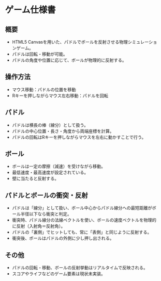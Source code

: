 # ゲーム仕様書

## 概要
- HTML5 Canvasを用いた、パドルでボールを反射させる物理シミュレーションゲーム。
- パドルは回転・移動が可能。
- パドルの角度や位置に応じて、ボールが物理的に反射する。

## 操作方法
- マウス移動：パドルの位置を移動
- Rキーを押しながらマウス左右移動：パドルを回転

## パドル
- パドルは横長の棒（線分）として扱う。
- パドルの中心位置・長さ・角度から両端座標を計算。
- パドルの回転はRキーを押しながらマウスを左右に動かすことで行う。

## ボール
- ボールは一定の摩擦（減速）を受けながら移動。
- 最低速度・最高速度が設定されている。
- 壁に当たると反射する。

## パドルとボールの衝突・反射
- パドルは「線分」として扱い、ボール中心からパドル線分への最短距離がボール半径以下なら衝突と判定。
- 衝突時、パドル線分の法線ベクトルを使い、ボールの速度ベクトルを物理的に反射（入射角＝反射角）。
- パドルの「裏側」でヒットしても、常に「表側」と同じように反射する。
- 衝突後、ボールはパドルの外側に少し押し出される。

## その他
- パドルの回転・移動、ボールの反射挙動はリアルタイムで反映される。
- スコアやライフなどのゲーム要素は現状未実装。 